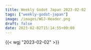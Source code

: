```yaml
---
title: Weekly Godot Japan 2023-02-02
tags: ["weekly-godot-japan"]
image: /images/WGJ-Header.png
draft: false
date: 2023-02-02T15:14:55+09:00
---
```


{{< wgj "2023-02-02" >}}
